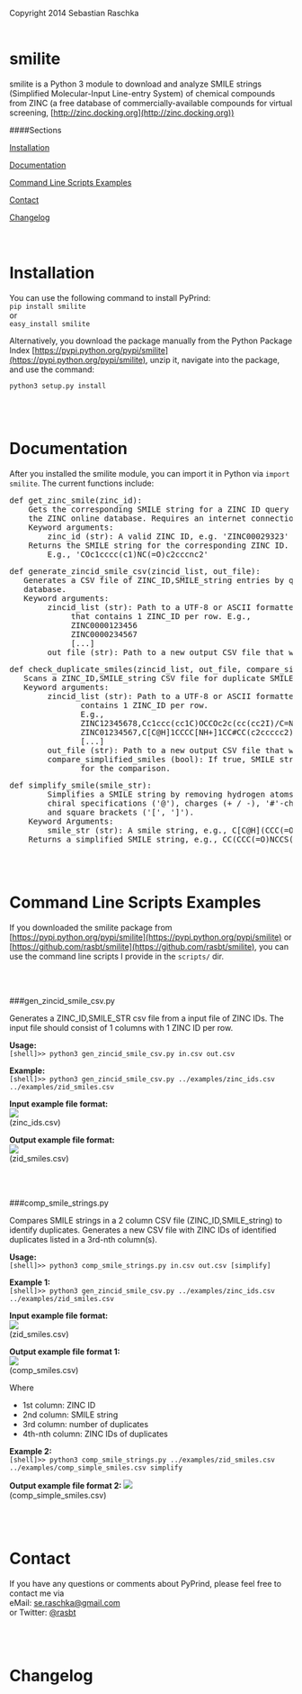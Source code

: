 Copyright 2014 Sebastian Raschka <br><br>

smilite
=======

smilite is a Python 3 module to download and analyze SMILE strings (Simplified Molecular-Input Line-entry System) of chemical compounds from ZINC (a free database of commercially-available compounds for virtual screening, [http://zinc.docking.org](http://zinc.docking.org))

####Sections
<p><a href="#installation">Installation</a><br>
<p><a href="#documentation">Documentation</a><br>
<p><a href="#examples">Command Line Scripts Examples</a><br>
<p><a href="#contact">Contact</a><br>
<p><a href="#changelog">Changelog</a><br>


<br>
<br>


<p><a name="installation"></a></p>

Installation
=============
You can use the following command to install PyPrind:  
`pip install smilite`  
 or    
`easy_install smilite`  

Alternatively, you download the package manually from the Python Package Index [https://pypi.python.org/pypi/smilite](https://pypi.python.org/pypi/smilite), unzip it, navigate into the package, and use the command:

`python3 setup.py install`  

<br>
<br>

<p><a name="documentation"></a></p>

Documentation
=============

After you installed the smilite module, you can import it in Python via `import smilite`. 
The current functions include:

<pre>def get_zinc_smile(zinc_id):
    Gets the corresponding SMILE string for a ZINC ID query from
    the ZINC online database. Requires an internet connection.
    Keyword arguments:
        zinc_id (str): A valid ZINC ID, e.g. 'ZINC00029323'
    Returns the SMILE string for the corresponding ZINC ID.
        E.g., 'COc1cccc(c1)NC(=O)c2cccnc2'</pre>
        
<pre>def generate_zincid_smile_csv(zincid_list, out_file):
   Generates a CSV file of ZINC_ID,SMILE_string entries by querying the ZINC online
   database.
   Keyword arguments:
        zincid_list (str): Path to a UTF-8 or ASCII formatted file 
             that contains 1 ZINC_ID per row. E.g., 
             ZINC0000123456
             ZINC0000234567
             [...]
        out_file (str): Path to a new output CSV file that will be written.</pre>

<pre>def check_duplicate_smiles(zincid_list, out_file, compare_simplified_smiles=False):
   Scans a ZINC_ID,SMILE_string CSV file for duplicate SMILE strings.
   Keyword arguments:
        zincid_list (str): Path to a UTF-8 or ASCII formatted file that 
               contains 1 ZINC_ID per row.
               E.g., 
               ZINC12345678,Cc1ccc(cc1C)OCCOc2c(cc(cc2I)/C=N/n3cnnc3)OC
               ZINC01234567,C[C@H]1CCCC[NH+]1CC#CC(c2ccccc2)(c3ccccc3)O
               [...]
        out_file (str): Path to a new output CSV file that will be written.
        compare_simplified_smiles (bool): If true, SMILE strings will be simplified
               for the comparison.</pre>
               
<pre>def simplify_smile(smile_str):
        Simplifies a SMILE string by removing hydrogen atoms (H), 
        chiral specifications ('@'), charges (+ / -), '#'-characters,
        and square brackets ('[', ']').
    Keyword Arguments:
        smile_str (str): A smile string, e.g., C[C@H](CCC(=O)NCCS(=O)(=O)[O-])
    Returns a simplified SMILE string, e.g., CC(CCC(=O)NCCS(=O)(=O)O)</pre>


<br>
<br>

<p><a name="examples"></a></p>

Command Line Scripts Examples
=============

If you downloaded the smilite package from [https://pypi.python.org/pypi/smilite](https://pypi.python.org/pypi/smilite) or [https://github.com/rasbt/smilite](https://github.com/rasbt/smilite), you can use the command line scripts I provide in the `scripts/` dir.


<br>
<br>

###gen_zincid_smile_csv.py

Generates a ZINC_ID,SMILE_STR csv file from a input file of
ZINC IDs. The input file should consist of 1 columns with 1 ZINC ID per row.

**Usage:**    
`[shell]>> python3 gen_zincid_smile_csv.py in.csv out.csv`

**Example:**    
`[shell]>> python3 gen_zincid_smile_csv.py ../examples/zinc_ids.csv ../examples/zid_smiles.csv`


**Input example file format:**   
![](https://raw.github.com/rasbt/smilite/master/images/zinc_ids.png)  
(zinc_ids.csv)

**Output example file format:**   
![](https://raw.github.com/rasbt/smilite/master/images/zid_smiles.png)  
(zid_smiles.csv)

<br>
<br>

###comp_smile_strings.py

Compares SMILE strings in a 2 column CSV file (ZINC_ID,SMILE_string) to identify duplicates. Generates a new CSV file with ZINC IDs of identified
duplicates listed in a 3rd-nth column(s).

**Usage:**  
`[shell]>> python3 comp_smile_strings.py in.csv out.csv [simplify]`

**Example 1:**  
`[shell]>> python3 gen_zincid_smile_csv.py ../examples/zinc_ids.csv ../examples/zid_smiles.csv`



**Input example file format:**   
![](https://raw.github.com/rasbt/smilite/master/images/zid_smiles.png)  
(zid_smiles.csv)



**Output example file format 1:**    
![](https://raw.github.com/rasbt/smilite/master/images/comp_smiles.png)  
(comp_smiles.csv)


Where  
- 1st column: ZINC ID  
- 2nd column: SMILE string  
- 3rd column: number of duplicates  
- 4th-nth column: ZINC IDs of duplicates  

**Example 2:**  
`[shell]>> python3 comp_smile_strings.py ../examples/zid_smiles.csv ../examples/comp_simple_smiles.csv simplify`  

**Output example file format 2:**
![](https://raw.github.com/rasbt/smilite/master/images/comp_simple_smiles.png)  
(comp_simple_smiles.csv)

<br>
<br>

<p><a name="contact"></a></p>

 Contact
=============

If you have any questions or comments about PyPrind, please feel free to contact me via  
eMail: [se.raschka@gmail.com](mailto:se.raschka@gmail.com)  
or Twitter: [@rasbt](https://twitter.com/rasbt)


<br>
<br>

<p><a name="changelog"></a></p>

Changelog
==========



